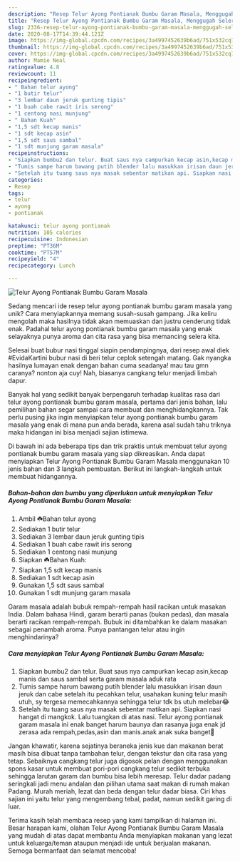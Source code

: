 ```yaml
---
description: "Resep Telur Ayong Pontianak Bumbu Garam Masala, Menggugah Selera"
title: "Resep Telur Ayong Pontianak Bumbu Garam Masala, Menggugah Selera"
slug: 2336-resep-telur-ayong-pontianak-bumbu-garam-masala-menggugah-selera
date: 2020-08-17T14:39:44.121Z
image: https://img-global.cpcdn.com/recipes/3a4997452639b6ad/751x532cq70/telur-ayong-pontianak-bumbu-garam-masala-foto-resep-utama.jpg
thumbnail: https://img-global.cpcdn.com/recipes/3a4997452639b6ad/751x532cq70/telur-ayong-pontianak-bumbu-garam-masala-foto-resep-utama.jpg
cover: https://img-global.cpcdn.com/recipes/3a4997452639b6ad/751x532cq70/telur-ayong-pontianak-bumbu-garam-masala-foto-resep-utama.jpg
author: Mamie Neal
ratingvalue: 4.8
reviewcount: 11
recipeingredient:
- " Bahan telur ayong"
- "1 butir telur"
- "3 lembar daun jeruk gunting tipis"
- "1 buah cabe rawit iris serong"
- "1 centong nasi munjung"
- " Bahan Kuah"
- "1,5 sdt kecap manis"
- "1 sdt kecap asin"
- "1,5 sdt saus sambal"
- "1 sdt munjung garam masala"
recipeinstructions:
- "Siapkan bumbu2 dan telur. Buat saus nya campurkan kecap asin,kecap manis dan saus sambal serta garam masala aduk rata"
- "Tumis sampe harum bawang putih blender lalu masukkan irisan daun jeruk dan cabe setelah itu pecahkan telur, usahakan kuning telur masih utuh, sy tergesa memecahkannya sehingga telur tdk bs utuh melebar😂"
- "Setelah itu tuang saus nya masak sebentar matikan api. Siapkan nasi hangat di mangkok. Lalu tuangkan di atas nasi. Telur ayong pontianak garam masala ini enak banget harum baunya dan rasanya juga enak jd zerasa ada rempah,pedas,asin dan manis.anak anak suka banget💞"
categories:
- Resep
tags:
- telur
- ayong
- pontianak

katakunci: telur ayong pontianak 
nutrition: 105 calories
recipecuisine: Indonesian
preptime: "PT36M"
cooktime: "PT57M"
recipeyield: "4"
recipecategory: Lunch

---
```



![Telur Ayong Pontianak Bumbu Garam Masala](https://img-global.cpcdn.com/recipes/3a4997452639b6ad/751x532cq70/telur-ayong-pontianak-bumbu-garam-masala-foto-resep-utama.jpg)

Sedang mencari ide resep telur ayong pontianak bumbu garam masala yang unik? Cara menyiapkannya memang susah-susah gampang. Jika keliru mengolah maka hasilnya tidak akan memuaskan dan justru cenderung tidak enak. Padahal telur ayong pontianak bumbu garam masala yang enak selayaknya punya aroma dan cita rasa yang bisa memancing selera kita.

Selesai buat bubur nasi tinggal siapin pendampingnya, dari resep awal diek #EvidaKartini bubur nasi di beri telur ceplok setengah matang. Gak nyangka hasilnya lumayan enak dengan bahan cuma seadanya! mau tau gmn caranya? nonton aja cuy! Nah, biasanya cangkang telur menjadi limbah dapur.

Banyak hal yang sedikit banyak berpengaruh terhadap kualitas rasa dari telur ayong pontianak bumbu garam masala, pertama dari jenis bahan, lalu pemilihan bahan segar sampai cara membuat dan menghidangkannya. Tak perlu pusing jika ingin menyiapkan telur ayong pontianak bumbu garam masala yang enak di mana pun anda berada, karena asal sudah tahu triknya maka hidangan ini bisa menjadi sajian istimewa.


Di bawah ini ada beberapa tips dan trik praktis untuk membuat telur ayong pontianak bumbu garam masala yang siap dikreasikan. Anda dapat menyiapkan Telur Ayong Pontianak Bumbu Garam Masala menggunakan 10 jenis bahan dan 3 langkah pembuatan. Berikut ini langkah-langkah untuk membuat hidangannya.

<!--inarticleads1-->

##### Bahan-bahan dan bumbu yang diperlukan untuk menyiapkan Telur Ayong Pontianak Bumbu Garam Masala:

1. Ambil  ☘️Bahan telur ayong
1. Sediakan 1 butir telur
1. Sediakan 3 lembar daun jeruk gunting tipis
1. Sediakan 1 buah cabe rawit iris serong
1. Sediakan 1 centong nasi munjung
1. Siapkan  ☘️Bahan Kuah:
1. Siapkan 1,5 sdt kecap manis
1. Sediakan 1 sdt kecap asin
1. Gunakan 1,5 sdt saus sambal
1. Gunakan 1 sdt munjung garam masala


Garam masala adalah bubuk rempah-rempah hasil racikan untuk masakan India. Dalam bahasa Hindi, garam berarti panas (bukan pedas), dan masala berarti racikan rempah-rempah. Bubuk ini ditambahkan ke dalam masakan sebagai penambah aroma. Punya pantangan telur atau ingin menghindarinya? 

<!--inarticleads2-->

##### Cara menyiapkan Telur Ayong Pontianak Bumbu Garam Masala:

1. Siapkan bumbu2 dan telur. Buat saus nya campurkan kecap asin,kecap manis dan saus sambal serta garam masala aduk rata
1. Tumis sampe harum bawang putih blender lalu masukkan irisan daun jeruk dan cabe setelah itu pecahkan telur, usahakan kuning telur masih utuh, sy tergesa memecahkannya sehingga telur tdk bs utuh melebar😂
1. Setelah itu tuang saus nya masak sebentar matikan api. Siapkan nasi hangat di mangkok. Lalu tuangkan di atas nasi. Telur ayong pontianak garam masala ini enak banget harum baunya dan rasanya juga enak jd zerasa ada rempah,pedas,asin dan manis.anak anak suka banget💞


Jangan khawatir, karena sejatinya beraneka jenis kue dan makanan berat masih bisa dibuat tanpa tambahan telur, dengan tekstur dan cita rasa yang tetap. Sebaiknya cangkang telur juga digosok pelan dengan menggunakan spons kasar untuk membuat pori-pori cangkang telur sedikit terbuka sehingga larutan garam dan bumbu bisa lebih meresap. Telur dadar padang seringkali jadi menu andalan dan pilihan utama saat makan di rumah makan Padang. Murah meriah, lezat dan beda dengan telur dadar biasa. Ciri khas sajian ini yaitu telur yang mengembang tebal, padat, namun sedikit garing di luar. 

Terima kasih telah membaca resep yang kami tampilkan di halaman ini. Besar harapan kami, olahan Telur Ayong Pontianak Bumbu Garam Masala yang mudah di atas dapat membantu Anda menyiapkan makanan yang lezat untuk keluarga/teman ataupun menjadi ide untuk berjualan makanan. Semoga bermanfaat dan selamat mencoba!
